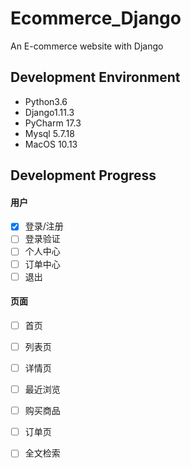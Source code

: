 # Ecommerce_Django
An E-commerce website with Django

## Development Environment
- Python3.6
- Django1.11.3
- PyCharm 17.3
- Mysql  5.7.18
- MacOS 10.13

## Development Progress
#### 用户
- [X] 登录/注册
- [ ] 登录验证
- [ ] 个人中心
- [ ] 订单中心
- [ ] 退出
#### 页面
- [ ] 首页
- [ ] 列表页
- [ ] 详情页
- [ ] 最近浏览
- [ ] 购买商品
- [ ] 订单页
- [ ] 全文检索



